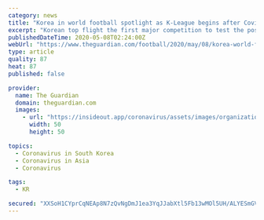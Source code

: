 ```yaml
---
category: news
title: "Korea in world football spotlight as K-League begins after Covid-19 shutdown"
excerpt: "Korean top flight the first major competition to test the post-coronavirus waters, as Jeonbuk Motors take on Suwon Bluewings in Jeonju"
publishedDateTime: 2020-05-08T02:24:00Z
webUrl: "https://www.theguardian.com/football/2020/may/08/korea-world-football-spotlight-k-league-covid-19-shutdown-coronavirus"
type: article
quality: 87
heat: 87
published: false

provider:
  name: The Guardian
  domain: theguardian.com
  images:
    - url: "https://insideout.app/coronavirus/assets/images/organizations/theguardian.com-50x50.jpg"
      width: 50
      height: 50

topics:
  - Coronavirus in South Korea
  - Coronavirus in Asia
  - Coronavirus

tags:
  - KR

secured: "XXSoH1CYprCqNEAp8N7zQvNgDmJ1ea3YqJJabXtl5Fb13wMOl5UH/ALYESmGVe3djnBN2XBAQDnj0WAtzY6elOO63RV7684CRVR4PBMTl3MQZW66mL4LsUqcH3HzFtkqwat/w5cZ9zmz4UQGDXVUoH2RBQO6UbOdxQPNqi5bI2AfBRxjIi5c7LMD+udLTizbxqCC+y46Pu6iFnjVA+ddwhe/bq+8AZrMoTyOa729I0aaRJ7qmH3ZyrtkwU+CCCge8rfEBbD5Oj41PutYFx9KvXlyI1/BIHrVfm2U7cdmP5sjLsim8BKqsIs/oir8f1dHs9u1Rb+DIYnOWTwZvCJLOEioGjWgV4j0I0EVDh1JDajgortRlsodsq/SXtm5gclXBxR5hOi43U/OOv5fCWipLFz3pL20qQyiSEEd04JzSUdA8QE1ByiHHnK0vGomLoDx0Wh4yu9X9qCHK5nuitAxisJXBwXafaWR6Za0Y+iDiA4=;uzkAQF6WT0g1Zq2av63XvA=="
---
```


